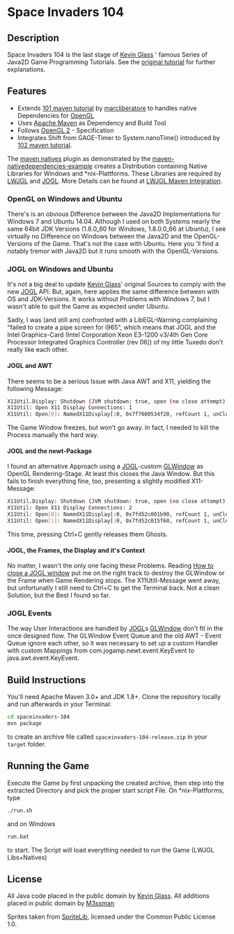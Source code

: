 # Space Invaders 104

## Description

Space Invaders 104 is the last stage of [Kevin Glass] ' famous Series of Java2D Game Programming Tutorials.
See the [original tutorial] for further explanations.

## Features
* Extends [101 maven tutorial] by [marcliberatore] to handles native Dependencies for [OpenGL]
* Uses [Apache Maven] as Dependency and Build Tool
* Follows [OpenGL 2] - Specification
* Integrates Shift from GAGE-Timer to System.nanoTime() introduced by [102 maven tutorial].

The [maven natives] plugin as demonstrated by the [maven-nativedependencies-example] creates a Distribution containing Native Libraries for Windows and *nix-Plattforms. These Libraries are required by [LWJGL] and [JOGL]. More Details can be found at [LWJGL Maven Integration].

### OpenGL on Windows and Ubuntu
There's is an obvious Difference between the Java2D Implementations for Windows 7 and Ubuntu 14.04. 
Although I used on both Systems nearly the same 64bit JDK Versions (1.8.0_60 for Windows, 1.8.0.0_66 at Ubuntu), I see virtually no Difference on Windows between the Java2D and the OpenGL-Versions of the Game. That's not the case with Ubuntu. Here you 'll find a notably tremor with Java2D but it runs smooth with the OpenGL-Versions.

### JOGL on Windows and Ubuntu
It's not a big deal to update [Kevin Glass]' original Sources to comply with the new [JOGL] API. 
But, again, here applies the same difference between with OS and JDK-Versions. It works without Problems with Windows 7, but I wasn't able to quit the Game as expected under Ubuntu. 

Sadly, I was (and still am) confronted with a LibEGL-Warning complaining "failed to create a pipe screen for i965", which means that JOGL and the Intel Graphics-Card (Intel Corporation Xeon E3-1200 v3/4th Gen Core Processor Integrated Graphics Controller (rev 06)) of my little Tuxedo don't really like each other.

#### JOGL and AWT
There seems to be a serious Issue with Java AWT and X11, yielding the following Message:

```bash 
X11Util.Display: Shutdown (JVM shutdown: true, open (no close attempt): 1/1, reusable (open, marked uncloseable): 0, pending (open in creation order): 1)
X11Util: Open X11 Display Connections: 1
X11Util: Open[0]: NamedX11Display[:0, 0x7f7600534f20, refCount 1, unCloseable false]
```
The Game Window freezes, but won't go away. In fact, I needed to kill the Process manually the hard way. 

#### JOGL and the newt-Package
I found an alternative Approach using a [JOGL]-custom [GLWindow] as OpenGL Rendering-Stage. At least this closes the Java Window. But this fails to finish everything fine, too, presenting a slightly modified X11-Message:

```bash 
X11Util.Display: Shutdown (JVM shutdown: true, open (no close attempt): 2/2, reusable (open, marked uncloseable): 0, pending (open in creation order): 2)
X11Util: Open X11 Display Connections: 2
X11Util: Open[0]: NamedX11Display[:0, 0x7fd52c001b90, refCount 1, unCloseable false]
X11Util: Open[1]: NamedX11Display[:0, 0x7fd52c015f60, refCount 1, unCloseable false]

```
This time, pressing Ctrl+C gently releases them Ghosts.

#### JOGL, the Frames, the Display and it's Context

No matter, I wasn't the only one facing these Problems. Reading [How to close a JOGL window] put me on the right track
to destroy the GLWindow or the Frame when Game Rendering stops. The X11Utill-Message went away, but unfortunatly I still need to Ctrl+C to get the Terminal back. Not a clean Solution, but the Best I found so far.


### JOGL Events

The way User Interactions are handled by [JOGL]s [GLWindow] don't fit in the once designed flow. 
The GLWindow Event Queue and the old AWT - Event Queue ignore each other, so it was necessary to set up a custom Handler with custom Mappings from com.jogamp.newt.event.KeyEvent 
to java.awt.event.KeyEvent.

## Build Instructions
You'll need Apache Maven 3.0+ and JDK 1.8+. Clone the repository locally and run afterwards in your Terminal:
```bash 
cd spaceinvaders-104 
mvn package
```
to create an archive file called `spaceinvaders-104-release.zip` in your `target` folder. 

## Running the Game
Execute the Game by first unpacking the created archive, then step into the extracted Directory and pick the proper start script File. 
On *nix-Plattforms, type 
```bash 
./run.sh
```
and on Windows
```bash 
run.bat
```
to start. The Script will load everything needed to run the Game (LWJGL Libs+Natives)


## License

All Java code placed in the public domain by [Kevin Glass].
All additions placed in public domain by [M3ssman]

Sprites taken from [SpriteLib], 
licensed under the Common Public License 1.0.

[Kevin Glass]:http://www.cokeandcode.com/
[original tutorial]:http://www.cokeandcode.com/info/tut2d-4.html
[101 maven tutorial]:https://github.com/marcliberatore/spaceinvaders-101-java
[marcliberatore]:https://github.com/marcliberatore
[Apache Maven]:https://maven.apache.org/
[OpenGL]:https://www.opengl.org/
[OpenGL 2]:https://www.opengl.org/sdk/docs/man2/
[102 maven tutorial]:https://github.com/marcliberatore/spaceinvaders-102-java
[maven natives]:https://code.google.com/p/mavennatives/
[maven-nativedependencies-example]:http://mavennatives.googlecode.com/svn/trunk/maven-nativedependencies-example/
[LWJGL]:http://legacy.lwjgl.org/
[JOGL]:https://jogamp.org/
[LWJGL Maven Integration]:http://wiki.lwjgl.org/index.php?title=LWJGL_use_in_Maven
[GLWindow]:https://jogamp.org/deployment/jogamp-next/javadoc/jogl/javadoc/com/jogamp/newt/opengl/GLWindow.html
[M3ssman]:https://github.com/M3ssman/
[SpriteLib]:http://www.widgetworx.com/widgetworx/portfolio/spritelib.html
[How to close a JOGL window]:http://stackoverflow.com/questions/28930675/how-do-you-close-a-jogl-newt-glwindow-completely
